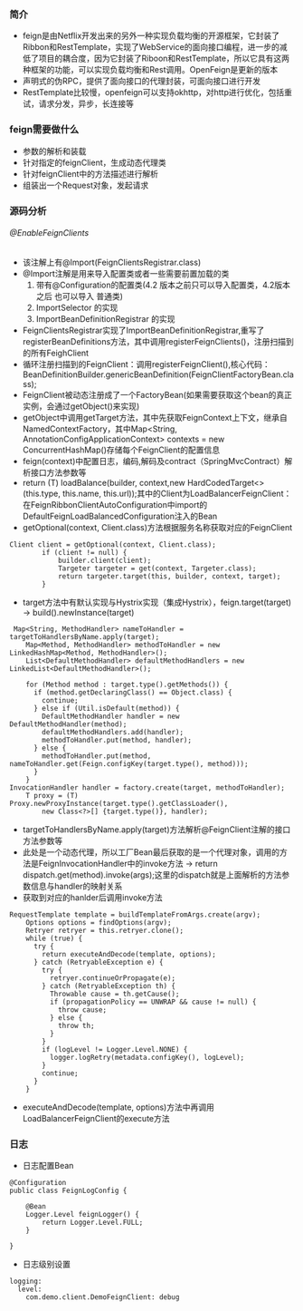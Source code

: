 ### 简介
- feign是由Netflix开发出来的另外一种实现负载均衡的开源框架，它封装了Ribbon和RestTemplate，实现了WebService的面向接口编程，进一步的减低了项目的耦合度，因为它封装了Riboon和RestTemplate，所以它具有这两种框架的功能，可以实现负载均衡和Rest调用。OpenFeign是更新的版本
- 声明式的伪RPC，提供了面向接口的代理封装，可面向接口进行开发
- RestTemplate比较慢，openfeign可以支持okhttp，对http进行优化，包括重试，请求分发，异步，长连接等
### feign需要做什么
- 参数的解析和装载
- 针对指定的feignClient，生成动态代理类
- 针对feignClient中的方法描述进行解析
- 组装出一个Request对象，发起请求
### 源码分析
###### @EnableFeignClients
- 该注解上有@Import(FeignClientsRegistrar.class)
- @Import注解是用来导入配置类或者一些需要前置加载的类
  1. 带有@Configuration的配置类(4.2 版本之前只可以导入配置类，4.2版本之后 也可以导入 普通类)
  2. ImportSelector 的实现
  3. ImportBeanDefinitionRegistrar 的实现
- FeignClientsRegistrar实现了ImportBeanDefinitionRegistrar,重写了registerBeanDefinitions方法，其中调用registerFeignClients()，注册扫描到的所有FeighClient
- 循环注册扫描到的FeignClient：调用registerFeignClient(),核心代码：BeanDefinitionBuilder.genericBeanDefinition(FeignClientFactoryBean.class);
- FeignClient被动态注册成了一个FactoryBean(如果需要获取这个bean的真正实例，会通过getObject()来实现)
- getObject中调用getTarget方法，其中先获取FeignContext上下文，继承自NamedContextFactory，其中Map<String, AnnotationConfigApplicationContext> contexts = new ConcurrentHashMap()存储每个FeignClient的配置信息
- feign(context)中配置日志，编码,解码及contract（SpringMvcContract）解析接口方法参数等
- return (T) loadBalance(builder, context,new HardCodedTarget<>(this.type, this.name, this.url));其中的Client为LoadBalancerFeignClient：在FeignRibbonClientAutoConfiguration中import的DefaultFeignLoadBalancedConfiguration注入的Bean
- getOptional(context, Client.class)方法根据服务名称获取对应的FeignClient
```
Client client = getOptional(context, Client.class);
		if (client != null) {
			builder.client(client);
			Targeter targeter = get(context, Targeter.class);
			return targeter.target(this, builder, context, target);
		}
```
- target方法中有默认实现与Hystrix实现（集成Hystrix），feign.target(target) -> build().newInstance(target)
```
 Map<String, MethodHandler> nameToHandler = targetToHandlersByName.apply(target);
    Map<Method, MethodHandler> methodToHandler = new LinkedHashMap<Method, MethodHandler>();
    List<DefaultMethodHandler> defaultMethodHandlers = new LinkedList<DefaultMethodHandler>();

    for (Method method : target.type().getMethods()) {
      if (method.getDeclaringClass() == Object.class) {
        continue;
      } else if (Util.isDefault(method)) {
        DefaultMethodHandler handler = new DefaultMethodHandler(method);
        defaultMethodHandlers.add(handler);
        methodToHandler.put(method, handler);
      } else {
        methodToHandler.put(method, nameToHandler.get(Feign.configKey(target.type(), method)));
      }
    }
InvocationHandler handler = factory.create(target, methodToHandler);
    T proxy = (T) Proxy.newProxyInstance(target.type().getClassLoader(),
        new Class<?>[] {target.type()}, handler);
```
- targetToHandlersByName.apply(target)方法解析@FeignClient注解的接口方法参数等
- 此处是一个动态代理，所以工厂Bean最后获取的是一个代理对象，调用的方法是FeignInvocationHandler中的invoke方法 -> return dispatch.get(method).invoke(args);这里的dispatch就是上面解析的方法参数信息与handler的映射关系
- 获取到对应的hanlder后调用invoke方法
```
RequestTemplate template = buildTemplateFromArgs.create(argv);
    Options options = findOptions(argv);
    Retryer retryer = this.retryer.clone();
    while (true) {
      try {
        return executeAndDecode(template, options);
      } catch (RetryableException e) {
        try {
          retryer.continueOrPropagate(e);
        } catch (RetryableException th) {
          Throwable cause = th.getCause();
          if (propagationPolicy == UNWRAP && cause != null) {
            throw cause;
          } else {
            throw th;
          }
        }
        if (logLevel != Logger.Level.NONE) {
          logger.logRetry(metadata.configKey(), logLevel);
        }
        continue;
      }
    }
```
- executeAndDecode(template, options)方法中再调用LoadBalancerFeignClient的execute方法
### 日志
- 日志配置Bean
```
@Configuration
public class FeignLogConfig {

    @Bean
    Logger.Level feignLogger() {
        return Logger.Level.FULL;
    }

}
```
- 日志级别设置
```
logging:
  level:
    com.demo.client.DemoFeignClient: debug
```
